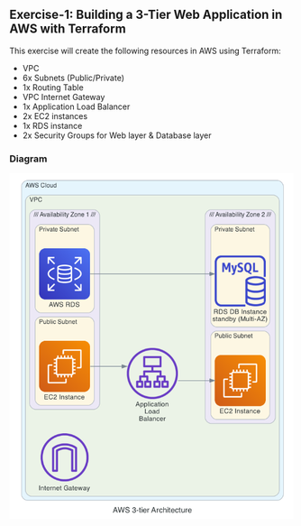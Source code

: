 ## Exercise-1: Building a 3-Tier Web Application in AWS with Terraform
This exercise will create the following resources in AWS using Terraform:

* VPC
* 6x Subnets (Public/Private)
* 1x Routing Table
* VPC Internet Gateway
* 1x Application Load Balancer
* 2x EC2 instances
* 1x RDS instance
* 2x Security Groups for Web layer & Database layer


### Diagram
[![Exercise-1 Diagram][diagram]](#)



<!-- MARKDOWN LINKS & IMAGES -->
<!-- https://www.markdownguide.org/basic-syntax/#reference-style-links -->
[diagram]: diagram/diagram.png

